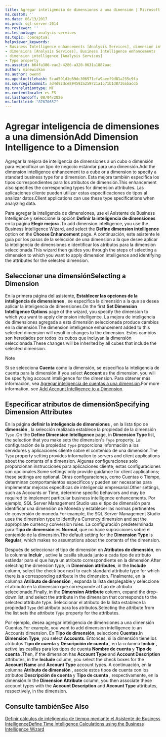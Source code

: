 ```yaml
---
title: Agregar inteligencia de dimensiones a una dimensión | Microsoft Docs
ms.custom: ''
ms.date: 06/13/2017
ms.prod: sql-server-2014
ms.reviewer: ''
ms.technology: analysis-services
ms.topic: conceptual
helpviewer_keywords:
- Business Intelligence enhancements [Analysis Services], dimension intelligence
- dimensions [Analysis Services], Business Intelligence enhancements
- dimension intelligence [Analysis Services]
- Type property
ms.assetid: b64fa386-eac2-4286-a320-0631a1887aac
author: minewiskan
ms.author: owend
ms.openlocfilehash: 5cad591d3e89dc306571efa9aeef9d81a235c9fa
ms.sourcegitcommit: ad4d92dce894592a259721a1571b1d8736abacdb
ms.translationtype: MT
ms.contentlocale: es-ES
ms.lasthandoff: 08/04/2020
ms.locfileid: "87670657"
---
```

# <a name="add-dimension-intelligence-to-a-dimension"></a><span data-ttu-id="8e6da-102">Agregar inteligencia de dimensiones a una dimensión</span><span class="sxs-lookup"><span data-stu-id="8e6da-102">Add Dimension Intelligence to a Dimension</span></span>
  <span data-ttu-id="8e6da-103">Agregar la mejora de inteligencia de dimensiones a un cubo o dimensión para especificar un tipo de negocio estándar para una dimensión.</span><span class="sxs-lookup"><span data-stu-id="8e6da-103">Add the dimension intelligence enhancement to a cube or a dimension to specify a standard business type for a dimension.</span></span> <span data-ttu-id="8e6da-104">Esta mejora también especifica los tipos correspondientes para los atributos de dimensión.</span><span class="sxs-lookup"><span data-stu-id="8e6da-104">This enhancement also specifies the corresponding types for dimension attributes.</span></span> <span data-ttu-id="8e6da-105">Las aplicaciones cliente pueden utilizar estas especificaciones de tipos al analizar datos.</span><span class="sxs-lookup"><span data-stu-id="8e6da-105">Client applications can use these type specifications when analyzing data.</span></span>  
  
 <span data-ttu-id="8e6da-106">Para agregar la inteligencia de dimensiones, use el Asistente de Business Intelligence y seleccione la opción **Definir la inteligencia de dimensiones** en la página **Elegir mejora** .</span><span class="sxs-lookup"><span data-stu-id="8e6da-106">To add dimension intelligence, you use the Business Intelligence Wizard, and select the **Define dimension intelligence** option on the **Choose Enhancement** page.</span></span> <span data-ttu-id="8e6da-107">A continuación, este asistente le guía por los pasos de la selección de una dimensión a la que desee aplicar la inteligencia de dimensiones e identificar los atributos para la dimensión seleccionada.</span><span class="sxs-lookup"><span data-stu-id="8e6da-107">This wizard then guides you through the steps of selecting a dimension to which you want to apply dimension intelligence and identifying the attributes for the selected dimension.</span></span>  
  
## <a name="selecting-a-dimension"></a><span data-ttu-id="8e6da-108">Seleccionar una dimensión</span><span class="sxs-lookup"><span data-stu-id="8e6da-108">Selecting a Dimension</span></span>  
 <span data-ttu-id="8e6da-109">En la primera página del asistente, **Establecer las opciones de la inteligencia de dimensiones** , se especifica la dimensión a la que se desea aplicar la inteligencia de dimensiones.</span><span class="sxs-lookup"><span data-stu-id="8e6da-109">On the first **Set Dimension Intelligence Options** page of the wizard, you specify the dimension to which you want to apply dimension intelligence.</span></span> <span data-ttu-id="8e6da-110">La mejora de inteligencia de dimensiones agregada a esta dimensión seleccionada produce cambios en la dimensión.</span><span class="sxs-lookup"><span data-stu-id="8e6da-110">The dimension intelligence enhancement added to this selected dimension will result in changes to the dimension.</span></span> <span data-ttu-id="8e6da-111">Estos cambios son heredados por todos los cubos que incluyan la dimensión seleccionada.</span><span class="sxs-lookup"><span data-stu-id="8e6da-111">These changes will be inherited by all cubes that include the selected dimension.</span></span>  
  
> [!NOTE]  
>  <span data-ttu-id="8e6da-112">Si se selecciona **Cuenta** como la dimensión, se especifica la inteligencia de cuenta para la dimensión.</span><span class="sxs-lookup"><span data-stu-id="8e6da-112">If you select **Account** as the dimension, you will be specifying account intelligence for the dimension.</span></span> <span data-ttu-id="8e6da-113">Para obtener más información, vea [Agregar inteligencia de cuentas a una dimensión](bi-wizard-add-account-intelligence-to-a-dimension.md).</span><span class="sxs-lookup"><span data-stu-id="8e6da-113">For more information, see [Add Account Intelligence to a Dimension](bi-wizard-add-account-intelligence-to-a-dimension.md).</span></span>  
  
## <a name="specifying-dimension-attributes"></a><span data-ttu-id="8e6da-114">Especificar atributos de dimensión</span><span class="sxs-lookup"><span data-stu-id="8e6da-114">Specifying Dimension Attributes</span></span>  
 <span data-ttu-id="8e6da-115">En la página **definir la inteligencia de dimensiones** , en la lista tipo de **dimensión** , la selección realizada establece la propiedad de la dimensión `Type` .</span><span class="sxs-lookup"><span data-stu-id="8e6da-115">On the **Define Dimension Intelligence** page, in **Dimension Type** list, the selection that you make sets the dimension's `Type` property.</span></span> <span data-ttu-id="8e6da-116">La configuración de la propiedad `Type` proporciona información a los servidores y aplicaciones cliente sobre el contenido de una dimensión.</span><span class="sxs-lookup"><span data-stu-id="8e6da-116">The `Type` property setting provides information to servers and client applications about the contents of a dimension.</span></span> <span data-ttu-id="8e6da-117">Algunas configuraciones solo proporcionan instrucciones para aplicaciones cliente; estas configuraciones son opcionales.</span><span class="sxs-lookup"><span data-stu-id="8e6da-117">Some settings only provide guidance for client applications; these settings are optional.</span></span> <span data-ttu-id="8e6da-118">Otras configuraciones, como Cuentas o Tiempo, determinan comportamientos específicos y pueden ser necesarias para implementar mejoras específicas de inteligencia empresarial.</span><span class="sxs-lookup"><span data-stu-id="8e6da-118">Other settings, such as Accounts or Time, determine specific behaviors and may be required to implement particular business intelligence enhancements.</span></span> <span data-ttu-id="8e6da-119">Por ejemplo, SQL Server Management Studio usa el tipo de dimensión para identificar una dimensión de Moneda y establecer las normas pertinentes de conversión de moneda.</span><span class="sxs-lookup"><span data-stu-id="8e6da-119">For example, the SQL Server Management Studio uses the dimension type to identify a Currency dimension and set the appropriate currency conversion rules.</span></span> <span data-ttu-id="8e6da-120">La configuración predeterminada para **Tipo de dimensión** es **Normal**, que no hace suposiciones sobre el contenido de la dimensión.</span><span class="sxs-lookup"><span data-stu-id="8e6da-120">The default setting for the **Dimension Type** is **Regular**, which makes no assumptions about the contents of the dimension.</span></span>  
  
 <span data-ttu-id="8e6da-121">Después de seleccionar el tipo de dimensión en **Atributos de dimensión**, en la columna **Incluir** , active la casilla situada junto a cada tipo de atributo estándar para el que haya un atributo correspondiente en la dimensión.</span><span class="sxs-lookup"><span data-stu-id="8e6da-121">After selecting the dimension type, in **Dimension attributes**, in the **Include** column, select the check box next to each standard attribute type for which there is a corresponding attribute in the dimension.</span></span> <span data-ttu-id="8e6da-122">Finalmente, en la columna **Atributo de dimensión** , expanda la lista desplegable y seleccione el atributo en la dimensión que corresponde al tipo de atributo seleccionado.</span><span class="sxs-lookup"><span data-stu-id="8e6da-122">Finally, in the **Dimension Attribute** column, expand the drop-down list, and select the attribute in the dimension that corresponds to the selected attribute type.</span></span> <span data-ttu-id="8e6da-123">Seleccionar el atributo de la lista establece la propiedad `Type` del atributo para los atributos.</span><span class="sxs-lookup"><span data-stu-id="8e6da-123">Selecting the attribute from the list sets the attribute `Type` property for the attributes.</span></span>  
  
 <span data-ttu-id="8e6da-124">Por ejemplo, desea agregar inteligencia de dimensiones a una dimensión Cuentas.</span><span class="sxs-lookup"><span data-stu-id="8e6da-124">For example, you want to add dimension intelligence to an Accounts dimension.</span></span> <span data-ttu-id="8e6da-125">En **Tipo de dimensión**, seleccione **Cuentas**.</span><span class="sxs-lookup"><span data-stu-id="8e6da-125">In **Dimension Type**, you select **Accounts**.</span></span> <span data-ttu-id="8e6da-126">Entonces, si la dimensión tiene los atributos **Tipo de cuenta** y **Descripción de cuenta** , en la columna **Incluir** , active las casillas para los tipos de cuenta **Nombre de cuenta** y **Tipo de cuenta** .</span><span class="sxs-lookup"><span data-stu-id="8e6da-126">Then, if the dimension has **Account Type** and **Account Description** attributes, in the **Include** column, you select the check boxes for the **Account Name** and **Account Type** account types.</span></span> <span data-ttu-id="8e6da-127">A continuación, en la columna **Atributo de dimensión** , asocie estos tipos de cuenta con los atributos **Descripción de cuenta** y **Tipo de cuenta** , respectivamente, en la dimensión.</span><span class="sxs-lookup"><span data-stu-id="8e6da-127">In the **Dimension Attribute** column, you then associate these account types with the **Account Description** and **Account Type** attributes, respectively, in the dimension.</span></span>  
  
## <a name="see-also"></a><span data-ttu-id="8e6da-128">Consulte también</span><span class="sxs-lookup"><span data-stu-id="8e6da-128">See Also</span></span>  
 [<span data-ttu-id="8e6da-129">Definir cálculos de inteligencia de tiempo mediante el Asistente de Business Intelligence</span><span class="sxs-lookup"><span data-stu-id="8e6da-129">Define Time Intelligence Calculations using the Business Intelligence Wizard</span></span>](define-time-intelligence-calculations-using-the-business-intelligence-wizard.md)  
  
  
